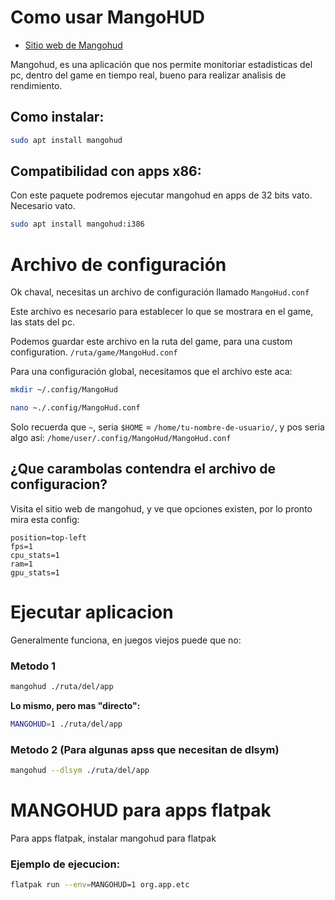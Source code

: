 #    Como usar MangoHUD    #
- [Sitio web de Mangohud](https://github.com/flightlessmango/MangoHud) 

Mangohud, es una aplicación que nos permite monitoriar estadisticas del pc, dentro del game en tiempo real, bueno para realizar analisis de rendimiento.

## Como instalar:
```bash
sudo apt install mangohud
```


## Compatibilidad con apps x86:
Con este paquete podremos ejecutar mangohud en apps de 32 bits vato. Necesario vato.
```bash
sudo apt install mangohud:i386
```




# Archivo de configuración
Ok chaval, necesitas un archivo de configuración llamado `MangoHud.conf`

Este archivo es necesario para establecer lo que se mostrara en el game, las stats del pc.

Podemos guardar este archivo en la ruta del game, para una custom configuration. `/ruta/game/MangoHud.conf`

Para una configuración global, necesitamos que el archivo este aca:
```bash
mkdir ~/.config/MangoHud

nano ~./.config/MangoHud.conf
```

Solo recuerda que `~`, seria `$HOME` = `/home/tu-nombre-de-usuario/`, y pos seria algo así:
`/home/user/.config/MangoHud/MangoHud.conf`


## ¿Que carambolas contendra el archivo de configuracion?
Visita el sitio web de mangohud, y ve que opciones existen, por lo pronto mira esta config:
```
position=top-left
fps=1
cpu_stats=1
ram=1
gpu_stats=1
```




# Ejecutar aplicacion 
Generalmente funciona, en juegos viejos puede que no:  

### Metodo 1
```bash
mangohud ./ruta/del/app
```

**Lo mismo, pero mas "directo":**  
```bash
MANGOHUD=1 ./ruta/del/app
```

### Metodo 2 (Para algunas apss que necesitan de dlsym)
```bash
mangohud --dlsym ./ruta/del/app
```




# MANGOHUD para apps flatpak
Para apps flatpak, instalar mangohud para flatpak

### Ejemplo de ejecucion:
```bash
flatpak run --env=MANGOHUD=1 org.app.etc
```

